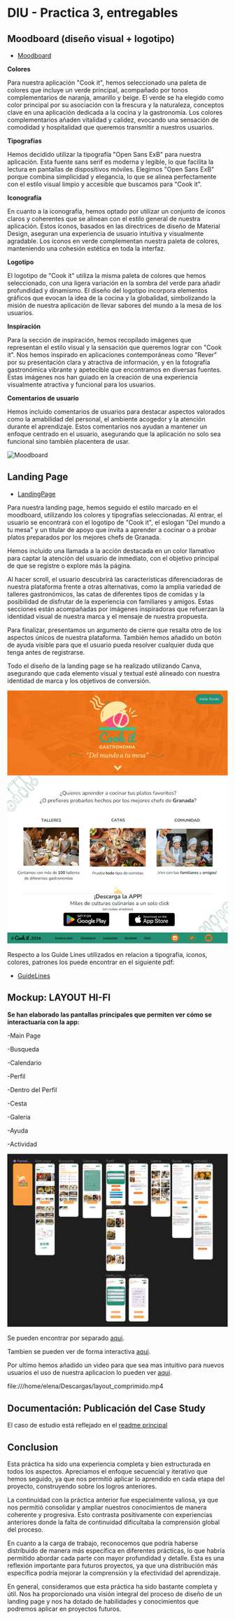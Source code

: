# DIU - Practica 3, entregables

## Moodboard (diseño visual + logotipo)   
* [Moodboard](Moodboard.png)
  
**Colores**

Para nuestra aplicación "Cook it", hemos seleccionado una paleta de colores que incluye un verde principal, acompañado por tonos complementarios de naranja, amarillo y beige. El verde se ha elegido como color principal por su asociación con la frescura y la naturaleza, conceptos clave en una aplicación dedicada a la cocina y la gastronomía. Los colores complementarios añaden vitalidad y calidez, evocando una sensación de comodidad y hospitalidad que queremos transmitir a nuestros usuarios.

**Tipografías**

Hemos decidido utilizar la tipografía "Open Sans ExB" para nuestra aplicación. Esta fuente sans serif es moderna y legible, lo que facilita la lectura en pantallas de dispositivos móviles. Elegimos "Open Sans ExB" porque combina simplicidad y elegancia, lo que se alinea perfectamente con el estilo visual limpio y accesible que buscamos para "Cook it".

**Iconografía**

En cuanto a la iconografía, hemos optado por utilizar un conjunto de íconos claros y coherentes que se alinean con el estilo general de nuestra aplicación. Estos íconos, basados en las directrices de diseño de Material Design, aseguran una experiencia de usuario intuitiva y visualmente agradable. Los íconos en verde complementan nuestra paleta de colores, manteniendo una cohesión estética en toda la interfaz.

**Logotipo**

El logotipo de "Cook it" utiliza la misma paleta de colores que hemos seleccionado, con una ligera variación en la sombra del verde para añadir profundidad y dinamismo. El diseño del logotipo incorpora elementos gráficos que evocan la idea de la cocina y la globalidad, simbolizando la misión de nuestra aplicación de llevar sabores del mundo a la mesa de los usuarios.

**Inspiración**

Para la sección de inspiración, hemos recopilado imágenes que representan el estilo visual y la sensación que queremos lograr con "Cook it". Nos hemos inspirado en aplicaciones contemporáneas como "Rever" por su presentación clara y atractiva de información, y en la fotografía gastronómica vibrante y apetecible que encontramos en diversas fuentes. Estas imágenes nos han guiado en la creación de una experiencia visualmente atractiva y funcional para los usuarios.

**Comentarios de usuario**

Hemos incluido comentarios de usuarios para destacar aspectos valorados como la amabilidad del personal, el ambiente acogedor y la atención durante el aprendizaje. Estos comentarios nos ayudan a mantener un enfoque centrado en el usuario, asegurando que la aplicación no solo sea funcional sino también placentera de usar.

![Moodboard](Moodboard.png)

## Landing Page

* [LandingPage](LANDINGPAGE_COOKIT.png)

Para nuestra landing page, hemos seguido el estilo marcado en el moodboard, utilizando los colores y tipografías seleccionadas. Al entrar, el usuario se encontrará con el logotipo de "Cook it", el eslogan "Del mundo a tu mesa" y un titular de apoyo que invita a aprender a cocinar o a probar platos preparados por los mejores chefs de Granada.

Hemos incluido una llamada a la acción destacada en un color llamativo para captar la atención del usuario de inmediato, con el objetivo principal de que se registre o explore más la página.

Al hacer scroll, el usuario descubrirá las características diferenciadoras de nuestra plataforma frente a otras alternativas, como la amplia variedad de talleres gastronómicos, las catas de diferentes tipos de comidas y la posibilidad de disfrutar de la experiencia con familiares y amigos. Estas secciones están acompañadas por imágenes inspiradoras que refuerzan la identidad visual de nuestra marca y el mensaje de nuestra propuesta.

Para finalizar, presentamos un argumento de cierre que resalta otro de los aspectos únicos de nuestra plataforma. También hemos añadido un botón de ayuda visible para que el usuario pueda resolver cualquier duda que tenga antes de registrarse.

Todo el diseño de la landing page se ha realizado utilizando Canva, asegurando que cada elemento visual y textual esté alineado con nuestra identidad de marca y los objetivos de conversión.

![LandingPage](LANDINGPAGE_COOKIT.png)

Respecto a los Guide Lines utilizados en relacion a tipografia, iconos, colores, patrones los puede encontrar en el siguiente pdf:

* [GuideLines](GUIDELINES.pdf)
  
## Mockup: LAYOUT HI-FI

**Se han elaborado las pantallas principales que permiten ver cómo se interactuaría con la app:**


-Main Page

-Busqueda

-Calendario

-Perfil

-Dentro del Perfil

-Cesta

-Galeria

-Ayuda

-Actividad

![Mockup](layout.png)

Se pueden encontrar por separado [aqui](https://www.figma.com/design/woG6kRfOjDU3rcbzs68iTO/APLICACION-COOKIT?node-id=0%3A1&t=fm5Lm63HSaQCUMCi-1).

Tambien se pueden ver de forma interactiva [aqui](https://www.figma.com/proto/woG6kRfOjDU3rcbzs68iTO/APLICACION-COOKIT?node-id=12-2886&t=oyrZY8wBJfQfFISE-1&scaling=min-zoom&page-id=0%3A1&starting-point-node-id=45%3A608).

Por ultimo hemos añadido un video para que sea mas intuitivo para nuevos usuarios el uso de nuestra aplicacion lo pueden ver [aqui](P3/video.mp4).

file:///home/elena/Descargas/layout_comprimido.mp4


## Documentación: Publicación del Case Study


El caso de estudio está reflejado en el [readme principal](../README.md)

## Conclusion 

Esta práctica ha sido una experiencia completa y bien estructurada en todos los aspectos. Apreciamos el enfoque secuencial y iterativo que hemos seguido, ya que nos permitió aplicar lo aprendido en cada etapa del proyecto, construyendo sobre los logros anteriores.

La continuidad con la práctica anterior fue especialmente valiosa, ya que nos permitió consolidar y ampliar nuestros conocimientos de manera coherente y progresiva. Esto contrasta positivamente con experiencias anteriores donde la falta de continuidad dificultaba la comprensión global del proceso.

En cuanto a la carga de trabajo, reconocemos que podría haberse distribuido de manera más específica en diferentes prácticas, lo que habría permitido abordar cada parte con mayor profundidad y detalle. Esta es una reflexión importante para futuros proyectos, ya que una distribución más específica podría mejorar la comprensión y la efectividad del aprendizaje.

En general, consideramos que esta práctica ha sido bastante completa y útil. Nos ha proporcionado una visión integral del proceso de diseño de un landing page y nos ha dotado de habilidades y conocimientos que podremos aplicar en proyectos futuros.
